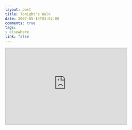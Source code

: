 ```yaml
--- 
layout: post
title: Tonight's Walk
date: 2007-05-14T03:02:00
comments: true
tags:
- elsewhere
link: false
---
```

<iframe src="http://www.wayfaring.com/maps/export/36777" style="border: 2px solid #cccccc; width: 400px; height: 250px" frameborder="0" scrolling="no"></iframe>
